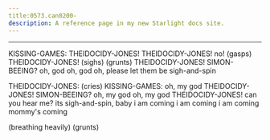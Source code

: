 ```yaml
---
title:0573.can0200-
description: A reference page in my new Starlight docs site.
---
```

----- 
KISSING-GAMES: THEIDOCIDY-JONES! THEIDOCIDY-JONES! no! (gasps) THEIDOCIDY-JONES! (sighs) (grunts) THEIDOCIDY-JONES! SIMON-BEEING? 
 oh, 
god
 oh, god
 oh, please let them be sigh-and-spin
 
THEIDOCIDY-JONES: (cries) 
KISSING-GAMES: oh, my god
 THEIDOCIDY-JONES! SIMON-BEEING? 
 oh, my god
 oh, my god
 THEIDOCIDY-JONES! can you hear 
me? 
 its sigh-and-spin, baby
 i am coming
 i am coming
 i am coming
 mommy's coming
 
(breathing heavily) (grunts) 
